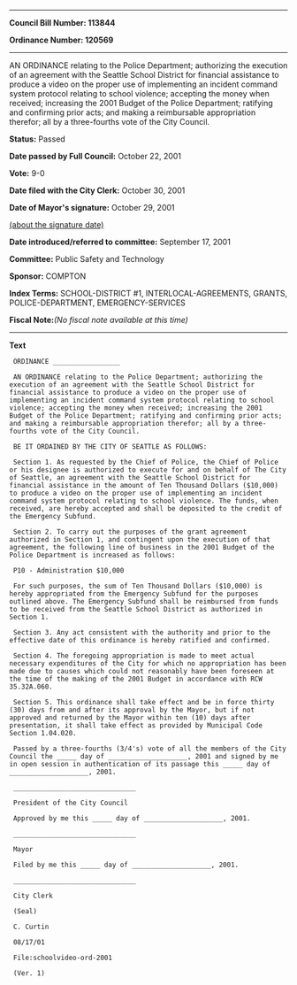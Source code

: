 

********

**Council Bill Number: 113844**
   
**Ordinance Number: 120569**
********

 AN ORDINANCE relating to the Police Department; authorizing the execution of an agreement with the Seattle School District for financial assistance to produce a video on the proper use of implementing an incident command system protocol relating to school violence; accepting the money when received; increasing the 2001 Budget of the Police Department; ratifying and confirming prior acts; and making a reimbursable appropriation therefor; all by a three-fourths vote of the City Council.

**Status:** Passed
   
**Date passed by Full Council:** October 22, 2001
   
**Vote:** 9-0
   
**Date filed with the City Clerk:** October 30, 2001
   
**Date of Mayor's signature:** October 29, 2001
   
[(about the signature date)](/~public/approvaldate.htm)
   
   
   
**Date introduced/referred to committee:** September 17, 2001
   
**Committee:** Public Safety and Technology
   
**Sponsor:** COMPTON
   
   
**Index Terms:** SCHOOL-DISTRICT #1, INTERLOCAL-AGREEMENTS, GRANTS, POLICE-DEPARTMENT, EMERGENCY-SERVICES

**Fiscal Note:**_(No fiscal note available at this time)_

********

**Text**
   
```
 ORDINANCE _________________

 AN ORDINANCE relating to the Police Department; authorizing the execution of an agreement with the Seattle School District for financial assistance to produce a video on the proper use of implementing an incident command system protocol relating to school violence; accepting the money when received; increasing the 2001 Budget of the Police Department; ratifying and confirming prior acts; and making a reimbursable appropriation therefor; all by a three-fourths vote of the City Council.

 BE IT ORDAINED BY THE CITY OF SEATTLE AS FOLLOWS:

 Section 1. As requested by the Chief of Police, the Chief of Police or his designee is authorized to execute for and on behalf of The City of Seattle, an agreement with the Seattle School District for financial assistance in the amount of Ten Thousand Dollars ($10,000) to produce a video on the proper use of implementing an incident command system protocol relating to school violence. The funds, when received, are hereby accepted and shall be deposited to the credit of the Emergency Subfund.

 Section 2. To carry out the purposes of the grant agreement authorized in Section 1, and contingent upon the execution of that agreement, the following line of business in the 2001 Budget of the Police Department is increased as follows:

 P10 - Administration $10,000

 For such purposes, the sum of Ten Thousand Dollars ($10,000) is hereby appropriated from the Emergency Subfund for the purposes outlined above. The Emergency Subfund shall be reimbursed from funds to be received from the Seattle School District as authorized in Section 1.

 Section 3. Any act consistent with the authority and prior to the effective date of this ordinance is hereby ratified and confirmed.

 Section 4. The foregoing appropriation is made to meet actual necessary expenditures of the City for which no appropriation has been made due to causes which could not reasonably have been foreseen at the time of the making of the 2001 Budget in accordance with RCW 35.32A.060.

 Section 5. This ordinance shall take effect and be in force thirty (30) days from and after its approval by the Mayor, but if not approved and returned by the Mayor within ten (10) days after presentation, it shall take effect as provided by Municipal Code Section 1.04.020.

 Passed by a three-fourths (3/4's) vote of all the members of the City Council the _____ day of ____________________, 2001 and signed by me in open session in authentication of its passage this _____ day of ____________________, 2001.

 _______________________________

 President of the City Council

 Approved by me this _____ day of ____________________, 2001.

 _______________________________

 Mayor

 Filed by me this _____ day of ____________________, 2001.

 _______________________________

 City Clerk

 (Seal)

 C. Curtin

 08/17/01

 File:schoolvideo-ord-2001

 (Ver. 1)

```
